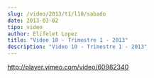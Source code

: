 ```yaml
---
slug: /video/2013/t1/l10/sabado
date: 2013-03-02
tipo: video
author: Elifelet Lopez
title: "Video 10 - Trimestre 1 - 2013"
description: "Video 10 - Trimestre 1 - 2013"
---
```


http://player.vimeo.com/video/60982340
